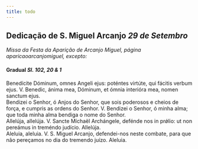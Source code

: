 ```yaml
---
title: todo
---
```

<h2 class="text-center">Dedicação de S. Miguel Arcanjo <em>29 de Setembro</em></h2>

<em>Missa da Festa da Aparição de Arcanjo Miguel, página aparicaoarcanjomiguel, excepto:</em>

<h4 class="text-center">Gradual <em>Sl. 102, 20 & 1</em></h4>
<div class="container-fluid">
<div class="row">
<div class="dropcap text-justify">
Benedícite Dóminum, omnes Angeli ejus: poténtes virtúte, qui fácitis verbum ejus. V. Benedic, ánima mea, Dóminum, et ómnia interióra mea, nomen sanctum ejus.
</div>
<div class="dropcap text-justify">
Bendizei o Senhor, ó Anjos do Senhor, que sois poderosos e cheios de força, e cumpris as ordens do Senhor. V. Bendizei o Senhor, ó minha alma; que toda minha alma bendiga o nome do Senhor.
</div>
<div class="text-justify">
Allelúja, allelúja. V. Sancte Míchaël Archángele, defénde nos in prǿlio: ut non pereámus in treméndo judício. Allelúja.
</div>
<div class="text-justify">
Aleluia, aleluia. V. S. Miguel Arcanjo, defendei-nos neste combate, para que não pereçamos no dia do tremendo juízo. Aleluia.
</div>
</div>
</div>

